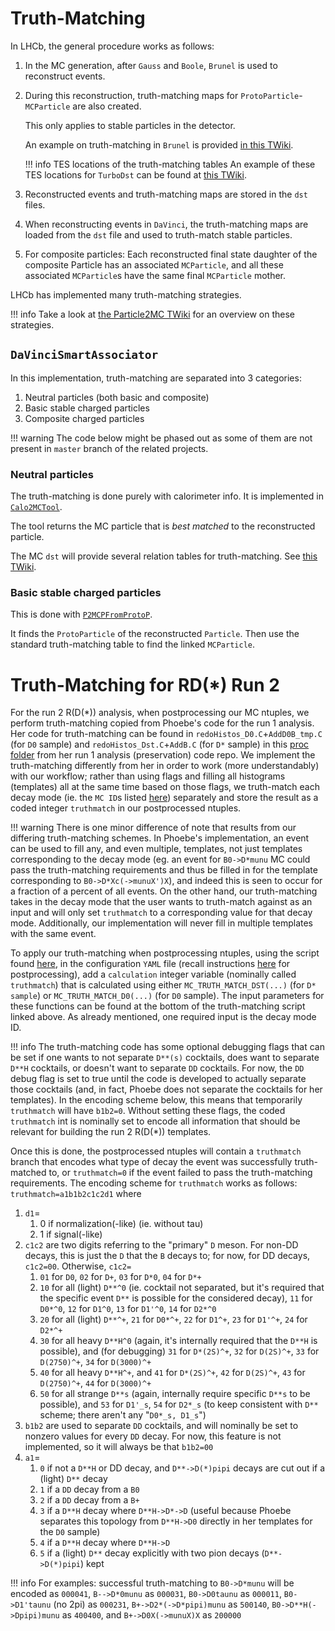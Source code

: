 # Truth-Matching

In LHCb, the general procedure works as follows:

1. In the MC generation, after `Gauss` and `Boole`, `Brunel` is used to
    reconstruct events.
2. During this reconstruction, truth-matching maps for
    `ProtoParticle`-`MCParticle` are also created.

    This only applies to stable particles in the detector.

    An example on truth-matching in `Brunel` is provided [in this TWiki](https://twiki.cern.ch/twiki/bin/view/LHCb/FAQ/BrunelFAQ#How_do_I_implement_MC_truth_matc).

    !!! info TES locations of the truth-matching tables
        An example of these TES locations for `TurboDst` can be found
        at [this TWiki](https://twiki.cern.ch/twiki/bin/view/LHCb/MakeNTupleFromTurbo).

3. Reconstructed events and truth-matching maps are stored in the `dst` files.
4. When reconstructing events in `DaVinci`, the truth-matching maps are loaded
    from the `dst` file and used to truth-match stable particles.
5. For composite particles: Each reconstructed final state daughter of the
    composite Particle has an associated `MCParticle`, and all these associated
    `MCParticle`s have the same final `MCParticle` mother.

LHCb has implemented many truth-matching strategies.


!!! info
    Take a look at [the Particle2MC TWiki](https://twiki.cern.ch/twiki/bin/view/LHCb/Particle2MC)
    for an overview on these strategies.


## `DaVinciSmartAssociator`

In this implementation, truth-matching are separated into 3 categories:

1. Neutral particles (both basic and composite)
2. Basic stable charged particles
3. Composite charged particles

!!! warning
    The code below might be phased out as some of them are not present in
    `master` branch of the related projects.

### Neutral particles

The truth-matching is done purely with calorimeter info. It is implemented in
[`Calo2MCTool`](https://gitlab.cern.ch/lhcb/Rec/-/blob/7a48b9c4084f398fa7c867a8e3165e9db7682e16/Calo/CaloTools/src/Calo2MCTool.cpp).

The tool returns the MC particle that is _best matched_ to the reconstructed particle.

The MC `dst` will provide several relation tables for truth-matching. See [this TWiki](https://twiki.cern.ch/twiki/bin/view/LHCb/CaloEventModel#Relations).

### Basic stable charged particles

This is done with [`P2MCPFromProtoP`](https://gitlab.cern.ch/lhcb/Analysis/-/blob/master/Phys/DaVinciMCTools/src/P2MCPFromProtoP.cpp).

It finds the `ProtoParticle` of the reconstructed `Particle`. Then use the standard
truth-matching table to find the linked `MCParticle`.

# Truth-Matching for RD(*) Run 2

For the run 2 R(D(*)) analysis, when postprocessing our MC ntuples, we perform truth-matching copied from Phoebe's code for
the run 1 analysis. Her code for truth-matching can be found in `redoHistos_D0.C`+`AddD0B_tmp.C` (for `D0` sample) and
`redoHistos_Dst.C`+`AddB.C` (for `D*` sample) in this
[proc folder](https://gitlab.cern.ch/bhamilto/rdvsrdst-histfactory/-/tree/master/proc) from her run 1 analysis (preservation)
code repo. We implement the truth-matching differently from her in order to work (more understandably) with our workflow; rather than
using flags and filling all histograms (templates) all at the same time based on those flags, we truth-match each decay mode (ie. the `MC ID`s
listed [here](https://umd-lhcb.github.io/lhcb-ntuples-gen/data/data_sources/#run-2-muonic-rd-monte-carlo)) separately and store
the result as a coded integer `truthmatch` in our postprocessed ntuples.

!!! warning
    There is one minor difference of note that results from our differing truth-matching schemes. In Phoebe's implementation, an
    event can be used to fill any, and even multiple, templates, not just templates corresponding to the decay mode (eg. an event for
    `B0->D*munu` MC could pass the truth-matching requirements and thus be filled in for the template corresponding to `B0->D*Xc(->munuX')X`),
    and indeed this is seen to occur for a fraction of a percent of all events. On the other hand, our truth-matching takes in the decay mode
    that the user wants to truth-match against as an input and will only set `truthmatch` to a corresponding value for that decay mode.
    Additionally, our implementation will never fill in multiple templates with the same event.

To apply our truth-matching when postprocessing ntuples, using the script found
[here](https://github.com/umd-lhcb/lhcb-ntuples-gen/blob/a9e19c89da3dfbd7ee0aa34781cd75f6ea7cdd32/include/functor/rdx/truth_match.h), in the
configuration `YAML` file (recall instructions [here](https://umd-lhcb.github.io/lhcb-ntuples-gen/ntupling/step2_babymaker/) for postprocessing),
add a `calculation` integer variable (nominally called `truthmatch`) that is calculated using either `MC_TRUTH_MATCH_DST(...)` (for `D* sample`)
or `MC_TRUTH_MATCH_D0(...)` (for `D0` sample). The input parameters for these functions can be found at the bottom of the truth-matching script
linked above. As already mentioned, one required input is the decay mode ID.

!!! info
    The truth-matching code has some optional debugging flags that can be set if one wants to not separate `D**(s)` cocktails, does want to
    separate `D**H` cocktails, or doesn't want to separate `DD` cocktails. For now, the `DD` debug flag is set to true until the code is
    developed to actually separate those cocktails (and, in fact, Phoebe does not separate the cocktails for her templates). In the encoding
    scheme below, this means that temporarily `truthmatch` will have `b1b2=0`. Without setting these flags, the coded `truthmatch` int is
    nominally set to encode all information that should be relevant for building the run 2 R(D(*)) templates.

Once this is done, the postprocessed ntuples will contain a `truthmatch` branch that encodes what type of decay the event was successfully
truth-matched to, or `truthmatch=0` if the event failed to pass the truth-matching requirements. The encoding scheme for `truthmatch` works as
follows: `truthmatch=a1b1b2c1c2d1` where

1. `d1`=
    1. 0 if normalization(-like) (ie. without tau)
    2. 1 if signal(-like)
2. `c1c2` are two digits referring to the "primary" `D` meson. For non-DD decays, this is just the `D` that the `B` decays to; for now, for DD
decays,  `c1c2=00`. Otherwise, `c1c2=`
    1. `01` for `D0`, `02` for `D+`, `03` for `D*0`, `04` for `D*+`
    2. `10` for all (light) `D**^0` (ie. cocktail not separated, but it's required that the specific event `D**` is possible for the
    considered decay), `11` for `D0*^0`, `12` for `D1^0`, `13` for `D1'^0`, `14` for `D2*^0`
    3. `20` for all (light) `D**^+`, `21` for `D0*^+`, `22` for `D1^+`, `23` for `D1'^+`, `24` for `D2*^+`
    4. `30` for all heavy `D**H^0` (again, it's internally required that the `D**H` is possible), and (for debugging) `31` for `D*(2S)^+`, `32`
    for `D(2S)^+`, `33` for `D(2750)^+`, `34` for `D(3000)^+`
    5. `40` for all heavy `D**H^+`, and `41` for `D*(2S)^+`, `42` for `D(2S)^+`, `43` for `D(2750)^+`, `44` for `D(3000)^+`
    6. `50` for all strange `D**s` (again, internally require specific `D**s` to be possible), and `53` for `D1'_s`, `54` for `D2*_s` (to keep
    consistent with `D**` scheme; there aren't any "`D0*_s, D1_s`")
3. `b1b2` are used to separate `DD` cocktails, and will nominally be set to nonzero values for every `DD` decay. For now, this feature is not
implemented, so it will always be that `b1b2=00`
5. `a1`=
    1. `0` if not a `D**H` or DD decay, and `D**->D(*)pipi` decays are cut out if a (light) `D**` decay
    2. `1` if a `DD` decay from a `B0`
    3. `2` if a `DD` decay from a `B+`  
    4. `3` if a `D**H` decay where `D**H->D*->D` (useful because Phoebe separates this topology from `D**H->D0` directly in her templates for
    the `D0` sample)
    5. `4` if a `D**H` decay where `D**H->D`
    6. `5` if a (light) `D**` decay explicitly with two pion decays (`D**->D(*)pipi`) kept

!!! info
    For examples: successful truth-matching to `B0->D*munu` will be encoded as `000041`, `B-->D*0munu` as `000031`, `B0->D0taunu` as `000011`,
    `B0->D1'taunu` (no 2pi) as `000231`, `B+->D2*(->D*pipi)munu` as `500140`, `B0->D**H(->Dpipi)munu` as `400400`, and `B+->D0X(->munuX)X` as `200000`
